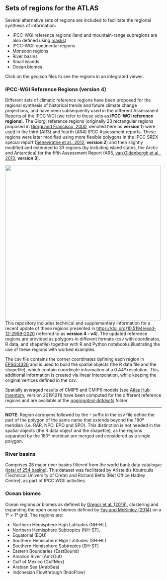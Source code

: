 ## Sets of regions for the ATLAS

Several alternative sets of regions are included to facilitate the regional synthesis of information:
* IPCC-WGI reference regions (land and mountain-range subregions are also defined using [masks](../reference-grids)) 
* IPCC-WGII continental regions
* Monsoon regions
* River basins
* Small islands
* Ocean biomes

Click on the geojson files to see the regions in an integrated viewer. 

### IPCC-WGI Reference Regions (version 4)

Different sets of climatic reference regions have been proposed for the regional synthesis of historical trends and future climate change projections, and have been subsequently used in the different Assessment Reports of the IPCC WGI (we refer to these sets as **IPCC-WGI reference regions**). The Giorgi reference regions (originally 23 rectangular regions proposed in [Giorgi and Francisco, 2000](https://doi.org/10.1007/PL00013733), denoted here as **version 1**) were used in the third (AR3) and fourth (AR4) IPCC Assessment reports. These regions were later modified using more flexible polygons in the IPCC SREX special report ([Seneviratne et al., 2012](https://www.ipcc.ch/site/assets/uploads/2018/03/SREX-Chap3_FINAL-1.pdf), **version 2**) and then slightly modified and extended to 33 regions (by including island states, the Arctic and Antarctica) for the fifth Assessment Report (AR5, [van Oldenborgh et al., 2013](https://www.ipcc.ch/report/ar5/wg1/atlas-of-global-and-regional-climate-projections), **version 3**). 

<img src="../man/reference_regions_names.png" align="left" alt="" width="500" />

This repository includes technical and supplementary information for a recent update of these regions presented in https://doi.org/10.5194/essd-12-2959-2020 (referred to as **version 4 - v4**). The updated reference regions are provided as polygons in different formats (csv with coordinates, R data, and shapefile) together with R and Python notebooks illustrating the use of these regions with worked examples.

The csv file contains the corner coordinates defining each region in [EPSG:4326](https://spatialreference.org/ref/epsg/wgs-84/) and is used to build the spatial objects (the R data file and the shapefile), which contain coordinate information at a 0.44º resolution. This additional information is created via linear interpolation, while keeping the original vertices defined in the csv.

Spatially averaged results of CMIP5 and CMIP6 models (see [Atlas Hub inventory](https://github.com/SantanderMetGroup/IPCC-Atlas/tree/devel/AtlasHub-inventory), version 20191211) have been computed for the different reference regions and are available at the [*aggregated-datasets*](https://github.com/SantanderMetGroup/ATLAS/tree/devel/aggregated-datasets) folder. 

***
**NOTE**: Region acronyms followed by the `*` suffix in the csv file define the part of the polygon of the same name that extends beyond the 180º meridian (i.e. RAR, NPO, EPO and SPO). This distinction is not needed in the spatial objects (the R data object and the shapefile), as the regions separated by the 180º meridian are merged and considered as a single polygon.

### River basins

Comprises 28 major river basins filtered from the world bank data catalogue ([total of 254 basins](https://datacatalog.worldbank.org/dataset/major-river-basins-world)). This dataset was facilitated by Aristeidis Koutroulis (Technical University of Crete) and Richard Betts (Met Office Hadley Centre), as part of IPCC WGII activities. 

### Ocean biomes

Ocean regions or biomes as defined by [Gregor et al. (2019)](https://www.geosci-model-dev.net/12/5113/2019/), clustering and expanding the open ocean biomes defined by [Fay and McKinley (2014)](https://essd.copernicus.org/articles/6/273/2014/) on a 1° × 1° grid. The regions are: 
* Northern Hemisphere High Latitudes (NH-HL),
* Northern Hemisphere Subtropics (NH-ST),
* Equatorial (EQU) 
* Southern Hemisphere High Latitudes (SH-HL) 
* Southern Hemisphere Subtropics (SH-ST)
* Eastern Boundaries (EastBound)
* Amazon River (AmzOut)
* Gulf of Mexico (GulfMex)
* Arabian Sea (ArabSea) 
* Indonesian Flowthrough (IndoFlow)


